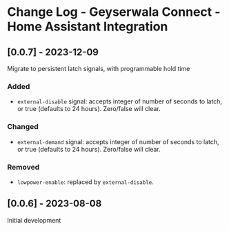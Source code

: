 # Change Log - Geyserwala Connect - Home Assistant Integration

## [0.0.7] - 2023-12-09

Migrate to persistent latch signals, with programmable hold time

### Added
- `external-disable` signal: accepts integer of number of seconds to latch, or true (defaults to 24 hours). Zero/false will clear.

### Changed
- `external-demand` signal: accepts integer of number of seconds to latch, or true (defaults to 24 hours). Zero/false will clear.

### Removed
- `lowpower-enable`: replaced by `external-disable`.

## [0.0.6] - 2023-08-08

Initial development
